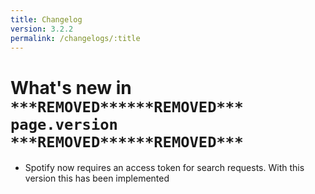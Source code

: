 ```yaml
---
title: Changelog
version: 3.2.2
permalink: /changelogs/:title
---
```


# What's new in `***REMOVED******REMOVED*** page.version ***REMOVED******REMOVED***`

- Spotify now requires an access token for search requests. With this version this has been implemented
